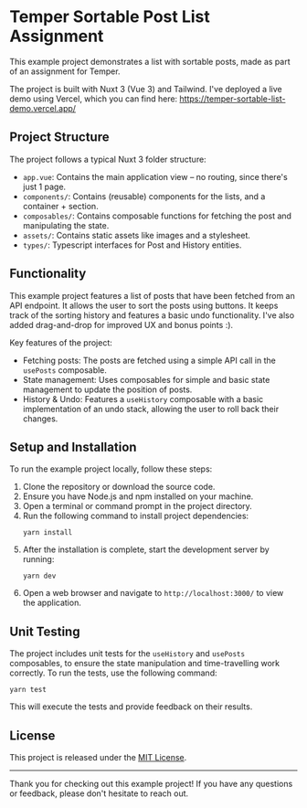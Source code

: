 # Temper Sortable Post List Assignment

This example project demonstrates a list with sortable posts, made as part of an assignment for Temper.

The project is built with Nuxt 3 (Vue 3) and Tailwind. I've deployed a live demo using Vercel, which you can find here: https://temper-sortable-list-demo.vercel.app/

## Project Structure

The project follows a typical Nuxt 3 folder structure:

- `app.vue`: Contains the main application view – no routing, since there's just 1 page.
- `components/`: Contains (reusable) components for the lists, and a container + section.
- `composables/`: Contains composable functions for fetching the post and manipulating the state.
- `assets/`: Contains static assets like images and a stylesheet.
- `types/`: Typescript interfaces for Post and History entities.

## Functionality

This example project features a list of posts that have been fetched from an API endpoint. It allows the user to sort the posts using buttons. It keeps track of the sorting history and features a basic undo functionality. I've also added drag-and-drop for improved UX and bonus points :).

Key features of the project:

- Fetching posts: The posts are fetched using a simple API call in the `usePosts` composable.
- State management: Uses composables for simple and basic state management to update the position of posts.
- History & Undo: Features a `useHistory` composable with a basic implementation of an undo stack, allowing the user to roll back their changes.

## Setup and Installation

To run the example project locally, follow these steps:

1. Clone the repository or download the source code.
2. Ensure you have Node.js and npm installed on your machine.
3. Open a terminal or command prompt in the project directory.
4. Run the following command to install project dependencies:
   ```shell
   yarn install
   ```
5. After the installation is complete, start the development server by running:
   ```shell
   yarn dev
   ```
6. Open a web browser and navigate to `http://localhost:3000/` to view the application.

## Unit Testing

The project includes unit tests for the `useHistory` and `usePosts` composables, to ensure the state manipulation and time-travelling work correctly. To run the tests, use the following command:

```shell
yarn test
```

This will execute the tests and provide feedback on their results.

## License

This project is released under the [MIT License](LICENSE).

---

Thank you for checking out this example project! If you have any questions or feedback, please don't hesitate to reach out.
